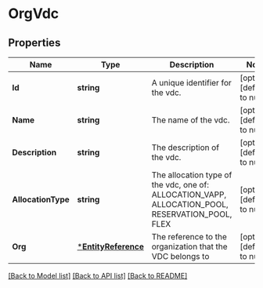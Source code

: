 # OrgVdc

## Properties
Name | Type | Description | Notes
------------ | ------------- | ------------- | -------------
**Id** | **string** | A unique identifier for the vdc. | [optional] [default to null]
**Name** | **string** | The name of the vdc. | [optional] [default to null]
**Description** | **string** | The description of the vdc. | [optional] [default to null]
**AllocationType** | **string** | The allocation type of the vdc, one of:   ALLOCATION_VAPP,   ALLOCATION_POOL,   RESERVATION_POOL,   FLEX  | [optional] [default to null]
**Org** | [***EntityReference**](EntityReference.md) | The reference to the organization that the VDC belongs to | [optional] [default to null]

[[Back to Model list]](../README.md#documentation-for-models) [[Back to API list]](../README.md#documentation-for-api-endpoints) [[Back to README]](../README.md)



